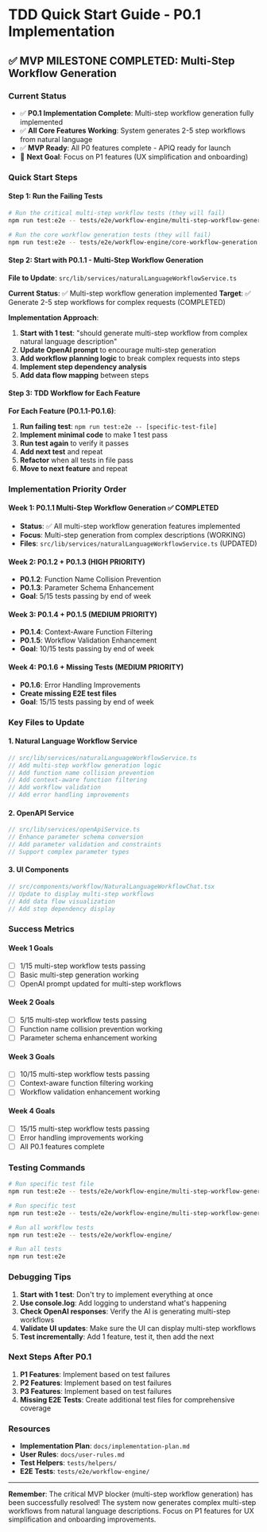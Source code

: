 # TDD Quick Start Guide - P0.1 Implementation

## ✅ MVP MILESTONE COMPLETED: Multi-Step Workflow Generation

### Current Status
- ✅ **P0.1 Implementation Complete**: Multi-step workflow generation fully implemented
- ✅ **All Core Features Working**: System generates 2-5 step workflows from natural language
- ✅ **MVP Ready**: All P0 features complete - APIQ ready for launch
- 🎯 **Next Goal**: Focus on P1 features (UX simplification and onboarding)

### Quick Start Steps

#### Step 1: Run the Failing Tests
```bash
# Run the critical multi-step workflow tests (they will fail)
npm run test:e2e -- tests/e2e/workflow-engine/multi-step-workflow-generation.test.ts

# Run the core workflow generation tests (they will fail)
npm run test:e2e -- tests/e2e/workflow-engine/core-workflow-generation.test.ts
```

#### Step 2: Start with P0.1.1 - Multi-Step Workflow Generation

**File to Update**: `src/lib/services/naturalLanguageWorkflowService.ts`

**Current Status**: ✅ Multi-step workflow generation implemented
**Target**: ✅ Generate 2-5 step workflows for complex requests (COMPLETED)

**Implementation Approach**:
1. **Start with 1 test**: "should generate multi-step workflow from complex natural language description"
2. **Update OpenAI prompt** to encourage multi-step generation
3. **Add workflow planning logic** to break complex requests into steps
4. **Implement step dependency analysis**
5. **Add data flow mapping** between steps

#### Step 3: TDD Workflow for Each Feature

**For Each Feature (P0.1.1-P0.1.6)**:
1. **Run failing test**: `npm run test:e2e -- [specific-test-file]`
2. **Implement minimal code** to make 1 test pass
3. **Run test again** to verify it passes
4. **Add next test** and repeat
5. **Refactor** when all tests in file pass
6. **Move to next feature** and repeat

### Implementation Priority Order

#### Week 1: P0.1.1 Multi-Step Workflow Generation ✅ **COMPLETED**
- **Status**: ✅ All multi-step workflow generation features implemented
- **Focus**: Multi-step generation from complex descriptions (WORKING)
- **Files**: `src/lib/services/naturalLanguageWorkflowService.ts` (UPDATED)

#### Week 2: P0.1.2 + P0.1.3 (HIGH PRIORITY)
- **P0.1.2**: Function Name Collision Prevention
- **P0.1.3**: Parameter Schema Enhancement
- **Goal**: 5/15 tests passing by end of week

#### Week 3: P0.1.4 + P0.1.5 (MEDIUM PRIORITY)
- **P0.1.4**: Context-Aware Function Filtering
- **P0.1.5**: Workflow Validation Enhancement
- **Goal**: 10/15 tests passing by end of week

#### Week 4: P0.1.6 + Missing Tests (MEDIUM PRIORITY)
- **P0.1.6**: Error Handling Improvements
- **Create missing E2E test files**
- **Goal**: 15/15 tests passing by end of week

### Key Files to Update

#### 1. Natural Language Workflow Service
```typescript
// src/lib/services/naturalLanguageWorkflowService.ts
// Add multi-step workflow generation logic
// Add function name collision prevention
// Add context-aware function filtering
// Add workflow validation
// Add error handling improvements
```

#### 2. OpenAPI Service
```typescript
// src/lib/services/openApiService.ts
// Enhance parameter schema conversion
// Add parameter validation and constraints
// Support complex parameter types
```

#### 3. UI Components
```typescript
// src/components/workflow/NaturalLanguageWorkflowChat.tsx
// Update to display multi-step workflows
// Add data flow visualization
// Add step dependency display
```

### Success Metrics

#### Week 1 Goals
- [ ] 1/15 multi-step workflow tests passing
- [ ] Basic multi-step generation working
- [ ] OpenAI prompt updated for multi-step workflows

#### Week 2 Goals
- [ ] 5/15 multi-step workflow tests passing
- [ ] Function name collision prevention working
- [ ] Parameter schema enhancement working

#### Week 3 Goals
- [ ] 10/15 multi-step workflow tests passing
- [ ] Context-aware function filtering working
- [ ] Workflow validation enhancement working

#### Week 4 Goals
- [ ] 15/15 multi-step workflow tests passing
- [ ] Error handling improvements working
- [ ] All P0.1 features complete

### Testing Commands

```bash
# Run specific test file
npm run test:e2e -- tests/e2e/workflow-engine/multi-step-workflow-generation.test.ts

# Run specific test
npm run test:e2e -- tests/e2e/workflow-engine/multi-step-workflow-generation.test.ts -g "should generate multi-step workflow"

# Run all workflow tests
npm run test:e2e -- tests/e2e/workflow-engine/

# Run all tests
npm run test:e2e
```

### Debugging Tips

1. **Start with 1 test**: Don't try to implement everything at once
2. **Use console.log**: Add logging to understand what's happening
3. **Check OpenAI responses**: Verify the AI is generating multi-step workflows
4. **Validate UI updates**: Make sure the UI can display multi-step workflows
5. **Test incrementally**: Add 1 feature, test it, then add the next

### Next Steps After P0.1

1. **P1 Features**: Implement based on test failures
2. **P2 Features**: Implement based on test failures  
3. **P3 Features**: Implement based on test failures
4. **Missing E2E Tests**: Create additional test files for comprehensive coverage

### Resources

- **Implementation Plan**: `docs/implementation-plan.md`
- **User Rules**: `docs/user-rules.md`
- **Test Helpers**: `tests/helpers/`
- **E2E Tests**: `tests/e2e/workflow-engine/`

---

**Remember**: The critical MVP blocker (multi-step workflow generation) has been successfully resolved! The system now generates complex multi-step workflows from natural language descriptions. Focus on P1 features for UX simplification and onboarding improvements. 